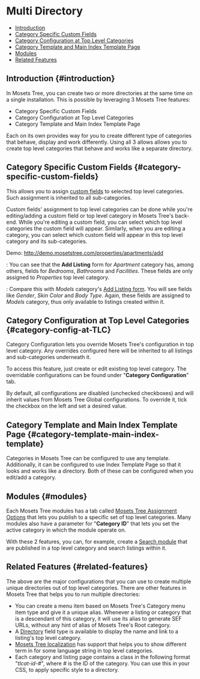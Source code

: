 # Multi Directory

- [Introduction]({{version}}/multi-directory#introduction)
- [Category Specific Custom Fields]({{version}}/multi-directory#category-specific-custom-fields)
- [Category Configuration at Top Level Categories]({{version}}/multi-directory#category-config-at-TLC)
- [Category Template and Main Index Template Page]({{version}}/multi-directory#category-template-main-index-template)
- [Modules]({{version}}/multi-directory#modules)
- [Related Features]({{version}}/multi-directory#related-features)

## Introduction {#introduction}
In Mosets Tree, you can create two or more directories at the same time on a single installation. This is possible by leveraging 3 Mosets Tree features:

- Category Specific Custom Fields
- Category Configuration at Top Level Categories
- Category Template and Main Index Template Page

Each on its own provides way for you to create different type of categories that behave, display and work differently. Using all 3 allows allows you to create top level categories that behave and works like a separate directory.

## Category Specific Custom Fields {#category-specific-custom-fields}
This allows you to assign [custom fields]({{version}}/fields#custom-fields) to selected top level categories. Such assignment is inherited to all sub-categories.

Custom fields' assignment to top level categories can be done while you're editing/adding a custom field or top level category in Mosets Tree's back-end. While you're editing a custom field, you can select which top level categories the custom field will appear. Similarly, when you are editing a category, you can select which custom field will appear in this top level category and its sub-categories.

Demo: http://demo.mosetstree.com/properties/apartments/add

: You can see that the **Add Listing** form for _Apartment_ category has, among others, fields for _Bedrooms_, _Bathrooms_ and _Facilities_. These fields are only assigned to _Properties_ top level category.

: Compare this with _Models_ category's [Add Listing form](http://demo.mosetstree.com/models/add). You will see fields like _Gender_, _Skin Color_ and _Body Type_. Again, these fields are assigned to _Models_ category, thus only available to listings created within it.

## Category Configuration at Top Level Categories {#category-config-at-TLC}
Category Configuration lets you override Mosets Tree's configuration in top level category. Any overrides configured here will be inherited to all listings and sub-categories underneath it.

To access this feature, just create or edit existing top level category. The overridable configurations can be found under "**Category Configuration**" tab.

By default, all configurations are disabled (unchecked checkboxes) and will inherit values from Mosets Tree Global configurations. To override it, tick the checkbox on the left and set a desired value.

## Category Template and Main Index Template Page {#category-template-main-index-template}
Categories in Mosets Tree can be configured to use any template. Additionally, it can be configured to use Index Template Page so that it looks and works like a directory. Both of these can be configured when you edit/add a category.

## Modules {#modules}

Each Mosets Tree modules has a tab called [Mosets Tree Assignment Options]({{version}}/modules#assignment) that lets you publish to a specific set of top level categories. Many modules also have a parameter for "**Category ID**" that lets you set the active category in which the module operate on.

With these 2 features, you can, for example, create a [Search module]({{version}}/modules#mod-mt-search) that are published in a top level category and search listings within it.

## Related Features {#related-features}
The above are the major configurations that you can use to create multiple unique directories out of top level categories. There are other features in Mosets Tree that helps you to run multiple directories:

- You can create a menu item based on Mosets Tree's Category menu item type and give it a unique alias. Whenever a listing or category that is a descendant of this category, it will use its alias to generate SEF URLs, without any hint of alias of Mosets Tree's Root category.
- A [Directory]({{version}}/fields#fieldtype-directory) field type is available to display the name and link to a listing's top level category.
- [Mosets Tree localization]({{version}}/language#top-level-categories) has support that helps you to show different term in for some language string in top level categories.
- Each category and listing page contains a class in the following format "_tlcat-id-#_", where _#_ is the ID of the category. You can use this in your CSS, to apply specific style to a directory.
